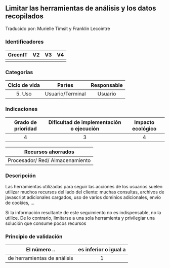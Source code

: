 ## Limitar las herramientas de análisis y los datos recopilados
Traducido por: Murielle Timsit y Franklin Lecointre

### Identificadores

| GreenIT |  V2  |  V3  |  V4  |
|:-------:|:----:|:----:|:----:|
|        |       |      |      |

### Categorías

| Ciclo de vida | Partes | Responsable |
|:---------:|:----:|:----:|
| 5. Uso | Usuario/Terminal | Usuario |

### Indicaciones

| Grado de prioridad   | Dificultad de implementación o ejecución | Impacto ecológico   |
|:-------------------:|:-------------------------:|:---------------------:|
| 4 | 3 | 4 |

| Recursos ahorrados |
|:----------------------------------------------------------:|
| Procesador/ Red/ Almacenamiento |

### Descripción

Las herramientas utilizadas para seguir las acciones de los usuarios suelen utilizar muchos recursos del lado del cliente: muchas consultas, archivos de javascript adicionales cargados, uso de varios dominios adicionales, envío de cookies, ...

Si la información resultante de este seguimiento no es indispensable, no la utilice. De lo contrario, limitarse a una sola herramienta y privilegiar una solución que consume pocos recursos

### Principio de validación

| El número ..   | es inferior o igual a   |  
|-------------------|:-------------------------:|
| de herramientas de análisis | 1 |
